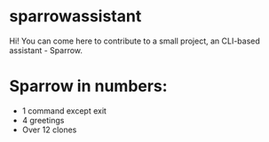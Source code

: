 # sparrowassistant
Hi!
You can come here to contribute to a small project, an CLI-based assistant - Sparrow.
# Sparrow in numbers:
- 1 command except exit
- 4 greetings
- Over 12 clones
